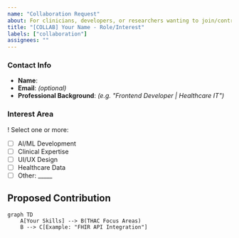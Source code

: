 ```yaml
---
name: "Collaboration Request"
about: For clinicians, developers, or researchers wanting to join/contribute
title: "[COLLAB] Your Name - Role/Interest"
labels: ["collaboration"]
assignees: ""
---
```


<!-- Use this for joining THAC or proposing partnerships -->

### Contact Info
- **Name**: 
- **Email**: *(optional)*
- **Professional Background**: *(e.g. "Frontend Developer | Healthcare IT")*

### Interest Area

! Select one or more:
+ [ ] AI/ML Development
+ [ ] Clinical Expertise
+ [ ] UI/UX Design
+ [ ] Healthcare Data
+ [ ] Other: _____

## Proposed Contribution
<!-- Describe what you'd like to work on -->

```mermaid
graph TD
    A[Your Skills] --> B(THAC Focus Areas)
    B --> C[Example: "FHIR API Integration"]
```